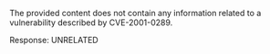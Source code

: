 The provided content does not contain any information related to a vulnerability described by CVE-2001-0289.

Response: UNRELATED